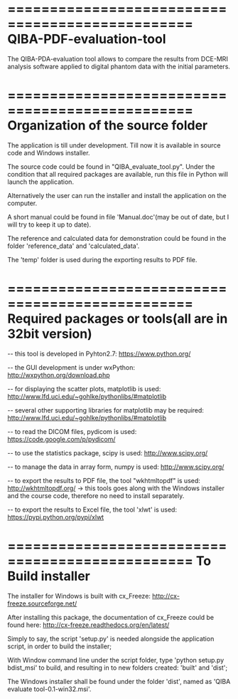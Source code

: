 ================================================
QIBA-PDF-evaluation-tool
================================================

The QIBA-PDA-evaluation tool allows to compare the results from DCE-MRI analysis software applied to digital phantom data with the initial parameters.

================================================
Organization of the source folder
================================================

The application is till under development. Till now it is available in source code and Windows installer.

The source code could be found in "QIBA_evaluate_tool.py". Under the condition that all required packages are available, run this file in Python will launch the application.

Alternatively the user can run the installer and install the application on the computer.

A short manual could be found in file 'Manual.doc'(may be out of date, but I will try to keep it up to date). 

The reference and calculated data for demonstration could be found in the folder 'reference_data' and 'calculated_data'. 

The 'temp' folder is used during the exporting results to PDF file.

================================================
Required packages or tools(all are in 32bit version)
================================================

-- this tool is developed in Pyhton2.7: https://www.python.org/

-- the GUI development is under wxPython:  http://wxpython.org/download.php

-- for displaying the scatter plots, matplotlib is used: http://www.lfd.uci.edu/~gohlke/pythonlibs/#matplotlib

-- several other supporting libraries for matplotlib may be required: http://www.lfd.uci.edu/~gohlke/pythonlibs/#matplotlib

-- to read the DICOM files, pydicom is used: https://code.google.com/p/pydicom/

-- to use the statistics package, scipy is used: http://www.scipy.org/

-- to manage the data in array form, numpy is used: http://www.scipy.org/

-- to export the results to PDF file, the tool "wkhtmltopdf" is used: http://wkhtmltopdf.org/
	-> this tools goes along with the Windows installer and the course code, therefore no need to install separately.
	
-- to export the results to Excel file, the tool 'xlwt' is used: https://pypi.python.org/pypi/xlwt

================================================
To Build installer
================================================

The installer for Windows is built with cx_Freeze: http://cx-freeze.sourceforge.net/

After installing this package, the documentation of cx_Freeze could be found here: http://cx-freeze.readthedocs.org/en/latest/

Simply to say, the script 'setup.py' is needed alongside the application script, in order to build the installer;

With Window command line under the script folder, type 'python setup.py bdist_msi' to build, and resulting in to new folders created: 'built' and 'dist';

The Windows installer shall be found under the folder 'dist', named as 'QIBA evaluate tool-0.1-win32.msi'.

